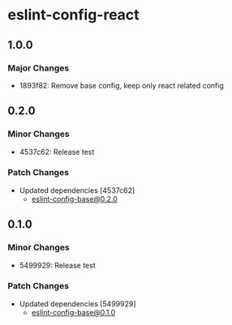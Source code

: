 # eslint-config-react

## 1.0.0

### Major Changes

- 1893f82: Remove base config, keep only react related config

## 0.2.0

### Minor Changes

- 4537c62: Release test

### Patch Changes

- Updated dependencies [4537c62]
  - eslint-config-base@0.2.0

## 0.1.0

### Minor Changes

- 5499929: Release test

### Patch Changes

- Updated dependencies [5499929]
  - eslint-config-base@0.1.0
